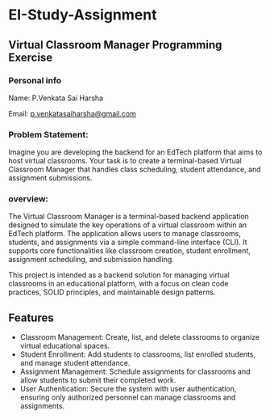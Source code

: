 # EI-Study-Assignment
## Virtual Classroom Manager Programming Exercise

### Personal info
Name: P.Venkata Sai Harsha

Email: p.venkatasaiharsha@gmail.com

### Problem Statement:
Imagine you are developing the backend for an EdTech platform that aims to host virtual classrooms. Your task is to create a terminal-based Virtual Classroom Manager that handles class scheduling, student attendance, and assignment submissions.

### overview:
The Virtual Classroom Manager is a terminal-based backend application designed to simulate the key operations of a virtual classroom within an EdTech platform. The application allows users to manage classrooms, students, and assignments via a simple command-line interface (CLI). It supports core functionalities like classroom creation, student enrollment, assignment scheduling, and submission handling.

This project is intended as a backend solution for managing virtual classrooms in an educational platform, with a focus on clean code practices, SOLID principles, and maintainable design patterns.

## Features
- Classroom Management: Create, list, and delete classrooms to organize virtual educational spaces.
- Student Enrollment: Add students to classrooms, list enrolled students, and manage student attendance.
- Assignment Management: Schedule assignments for classrooms and allow students to submit their completed work.
- User Authentication: Secure the system with user authentication, ensuring only authorized personnel can manage classrooms and assignments.
